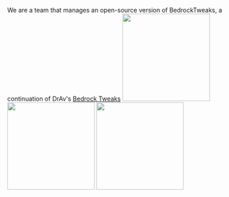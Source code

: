 We are a team that manages an open-source version of BedrockTweaks, a continuation of DrAv's [Bedrock Tweaks](https://bedrocktweaks.net)
<picture>
  <source width="200px" media="(prefers-color-scheme: light)" srcset="https://github-readme-stats.vercel.app/api/pin/?username=BedrockTweaks&repo=bedrocktweaks.github.io&theme=light"> <!-- light theme (black text) -->
  <img src="https://github-readme-stats.vercel.app/api/pin/?username=BedrockTweaks&repo=bedrocktweaks.github.io&theme=dark"> <!-- dark theme (light text) -->
</picture>
<picture>
  <source width="200px" media="(prefers-color-scheme: light)" srcset="https://github-readme-stats.vercel.app/api/pin/?username=BedrockTweaks&repo=behaviour-packs&theme=light"> <!-- light theme (black text) -->
  <img src="https://github-readme-stats.vercel.app/api/pin/?username=BedrockTweaks&repo=behaviour-packs&theme=dark"> <!-- dark theme (light text) -->
</picture>
<picture>
  <source width="200px" media="(prefers-color-scheme: light)" srcset="https://github-readme-stats.vercel.app/api/pin/?username=BedrockTweaks&repo=resource-packs&theme=light"> <!-- light theme (black text) -->
  <img src="https://github-readme-stats.vercel.app/api/pin/?username=BedrockTweaks&repo=resource-packs&theme=dark"> <!-- dark theme (light text) -->
</picture>
